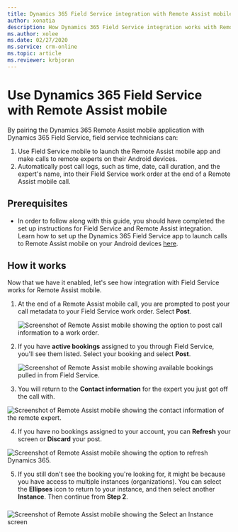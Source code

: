```yaml
---
title: Dynamics 365 Field Service integration with Remote Assist mobile
author: xonatia
description: How Dynamics 365 Field Service integration works with Remote Assist mobile
ms.author: xolee
ms.date: 02/27/2020
ms.service: crm-online
ms.topic: article
ms.reviewer: krbjoran
---
```

# Use Dynamics 365 Field Service with Remote Assist mobile 

By pairing the Dynamics 365 Remote Assist mobile application with Dynamics 365 Field Service, field service technicians can: 

1. Use Field Service mobile to launch the Remote Assist mobile app and make calls to remote experts on their Android devices.
2. Automatically post call logs, such as time, date, call duration, and the expert's name, into their Field Service work order at the end of a Remote Assist mobile call.

## Prerequisites 
- In order to follow along with this guide, you should have completed the set up instructions for Field Service and Remote Assist integration. Learn how to set up the Dynamics 365 Field Service app to launch calls to Remote Assist mobile on your Android devices [here](../troubleshoot-field-service.md). 

## How it works

Now that we have it enabled, let's see how integration with Field Service works for Remote Assist mobile.

1.	At the end of a Remote Assist mobile call, you are prompted to post your call metadata to your Field Service work order. Select **Post**.

    ![Screenshot of Remote Assist mobile showing the option to post call information to a work order.](./media/fs_1.png "End Call")

2.	If you have **active bookings** assigned to you through Field Service, you'll see them listed. Select your booking and select **Post**.

    ![Screenshot of Remote Assist mobile showing available bookings pulled in from Field Service.](./media/selectbooking.png "Select Booking")

3.	You will return to the **Contact information** for the expert you just got off the call with.

![Screenshot of Remote Assist mobile showing the contact information of the remote expert.](./media/fs_5.png "Booking")

4.	If you have no bookings assigned to your account, you can **Refresh** your screen or **Discard** your post.

![Screenshot of Remote Assist mobile showing the option to refresh Dynamics 365.](./media/fs_6.png "No Bookings")

5.	If you still don't see the booking you're looking for, it might be because you have access to multiple instances (organizations). You can select the **Ellipses** icon to return to your instance, and then select another **Instance**. Then continue from **Step 2**.
###
![Screenshot of Remote Assist mobile showing the Select an Instance screen](./media/Instance.png "Select Instance")
### 
